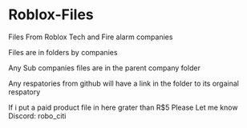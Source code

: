 # Roblox-Files
Files From Roblox Tech and Fire alarm companies

Files are in folders by companies 

Any Sub companies files are in the parent company folder

Any respatories from github will have a link in the folder to its orgainal respatory

If i put a paid product file in here grater than R$5 Please Let me know Discord: robo_citi

